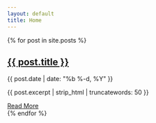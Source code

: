 ```yaml
---
layout: default
title: Home
---
```


<div class="posts">
  {% for post in site.posts %}
    <article class="post">
      <h2><a href="{{ post.url | prepend: site.baseurl }}">{{ post.title }}</a></h2>
      <p class="post-meta">{{ post.date | date: "%b %-d, %Y" }}</p>
      <p>{{ post.excerpt | strip_html | truncatewords: 50 }}</p>
      <a href="{{ post.url | prepend: site.baseurl }}">Read More</a>
    </article>
  {% endfor %}
</div>

